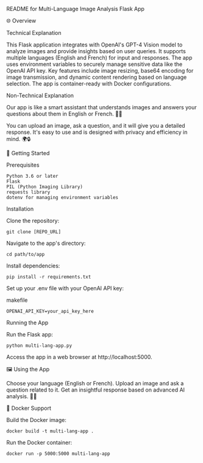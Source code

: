README for Multi-Language Image Analysis Flask App

🌐 Overview

Technical Explanation

This Flask application integrates with OpenAI's GPT-4 Vision model to analyze images and provide insights based on user queries. It supports multiple languages (English and French) for input and responses.
The app uses environment variables to securely manage sensitive data like the OpenAI API key. Key features include image resizing, base64 encoding for image transmission, and dynamic content rendering based on language selection. The app is container-ready with Docker configurations.

Non-Technical Explanation

Our app is like a smart assistant that understands images and answers your questions about them in English or French. 🤖🎨

You can upload an image, ask a question, and it will give you a detailed response. It's easy to use and is designed with privacy and efficiency in mind. 🌍🔒

🚀 Getting Started

Prerequisites

    Python 3.6 or later
    Flask
    PIL (Python Imaging Library)
    requests library
    dotenv for managing environment variables

Installation

Clone the repository:

    git clone [REPO_URL]

Navigate to the app's directory:

    cd path/to/app

Install dependencies:

    pip install -r requirements.txt

Set up your .env file with your OpenAI API key:

makefile

    OPENAI_API_KEY=your_api_key_here

Running the App

Run the Flask app:

    python multi-lang-app.py

Access the app in a web browser at http://localhost:5000.

🖼️ Using the App

Choose your language (English or French).
Upload an image and ask a question related to it.
Get an insightful response based on advanced AI analysis. 🧠💡

🔧 Docker Support

Build the Docker image:

    docker build -t multi-lang-app .

Run the Docker container:

    docker run -p 5000:5000 multi-lang-app

